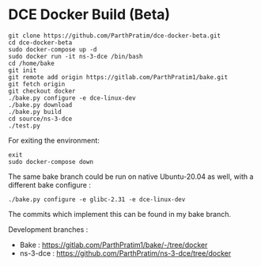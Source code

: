 # DCE Docker Build (Beta)

```
git clone https://github.com/ParthPratim/dce-docker-beta.git
cd dce-docker-beta
sudo docker-compose up -d
sudo docker run -it ns-3-dce /bin/bash
cd /home/bake 
git init
git remote add origin https://gitlab.com/ParthPratim1/bake.git
git fetch origin
git checkout docker
./bake.py configure -e dce-linux-dev 
./bake.py download
./bake.py build
cd source/ns-3-dce
./test.py
```
For exiting the environment:
```
exit
sudo docker-compose down
```

The same bake branch could be run on native Ubuntu-20.04 as well, with a different bake configure :
```
./bake.py configure -e glibc-2.31 -e dce-linux-dev 
```

The commits which implement this can be found in my bake branch.

Development branches : 
* Bake : https://gitlab.com/ParthPratim1/bake/-/tree/docker
* ns-3-dce : https://github.com/ParthPratim/ns-3-dce/tree/docker

